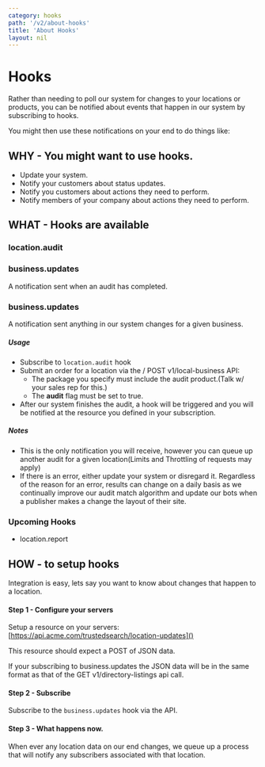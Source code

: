 ```yaml
---
category: hooks
path: '/v2/about-hooks'
title: 'About Hooks'
layout: nil
---
```


# Hooks
Rather than needing to poll our system for changes to your locations or products, you can be notified about events that happen in our system by subscribing to hooks.

You might then use these notifications on your end to do things like:

## WHY - You might want to use hooks.

* Update your system.
* Notify your customers about status updates.
* Notify you customers about actions they need to perform.
* Notify members of your company about actions they need to perform.

## WHAT - Hooks are available
### location.audit
### business.updates

A notification sent when an audit has completed.
### business.updates
A notification sent anything in our system changes for a given business.

##### Usage

* Subscribe to ```location.audit``` hook
* Submit an order for a location via the / POST v1/local-business API:
	* The package you specify must include the audit product.(Talk w/ your sales rep for this.)
	* The __audit__ flag must be set to true.
* After our system finishes the audit, a hook will be triggered and you will be notified at the resource you defined in your subscription.

##### Notes
* This is the only notification you will receive, however you can queue up another audit for a given location(Limits and Throttling of requests may apply)
* If there is an error, either update your system or disregard it. Regardless of the reason for an error,  results can change on  a daily basis as we continually improve  our audit match algorithm and update our bots when a publisher makes a change the layout of their site.


### Upcoming Hooks

* location.report

## HOW - to setup hooks
Integration is easy, lets say you want to know about changes that happen to a location.

#### Step 1 - Configure your servers
Setup a resource on your servers:
[https://api.acme.com/trustedsearch/location-updates]()

This resource should expect a POST of JSON data.

If your subscribing to business.updates the JSON data will be in the same format as that of  the GET v1/directory-listings api call.

#### Step 2 - Subscribe
Subscribe to the ```business.updates``` hook via the API.

#### Step 3 - What happens now.
When ever any location data on our end changes, we queue up a process that will notify any subscribers associated with that location.
